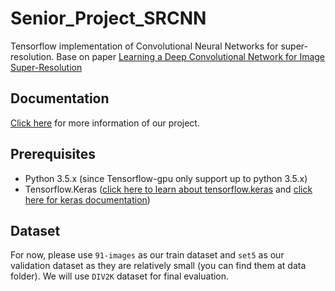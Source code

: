 # Senior_Project_SRCNN

Tensorflow implementation of Convolutional Neural Networks for super-resolution. Base on paper [Learning a Deep Convolutional Network for Image Super-Resolution](http://personal.ie.cuhk.edu.hk/~ccloy/files/eccv_2014_deepresolution.pdf)



## Documentation

[Click here](https://github.com/edwin0108/Senior_Project_SRCNN/tree/master/doc) for more information of our project. 



## Prerequisites

- Python 3.5.x (since Tensorflow-gpu only support up to python 3.5.x)
- Tensorflow.Keras ([click here to learn about tensorflow.keras](https://colab.research.google.com/github/tensorflow/docs/blob/master/site/en/guide/keras.ipynb#scrollTo=9NR6reyk0E2A) and [click here for keras documentation](https://keras.io/))



## Dataset

For now, please use `91-images` as our train dataset and `set5` as our validation dataset as they are  relatively small (you can find them at data folder). We will use `DIV2K` dataset for final evaluation.
